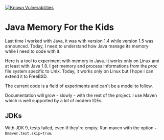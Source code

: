[![Known Vulnerabilities](https://snyk.io/test/github/bernardtatin/javamemoryforthekids/badge.svg?targetFile=pom.xml)](https://snyk.io/test/github/bernardtatin/javamemoryforthekids?targetFile=pom.xml)

# Java Memory For the Kids

Last time I worked with Java, it was with version 1.4 while version 1.5 was announced. Today, I need to understand how Java manage its memory while I need to code with it.

Here is a tool to experiment with memory in Java. It works only on Linux and at least with Java 1.8. I get memory and process informations from the _proc_ file system specific to Unix. Today, it works only on Linux but I hope I can extend it to FreeBSD.

The current code is a field of experiments and can't be a model to follow. 

Documentation will grow - slowly - with the rest of the project. I use Maven which is well supported by a lot of modern IDEs. 

## JDKs

With JDK 9, tests failed, even if they're empty. Run maven with the option `-Dmaven.test.skip=true`.
